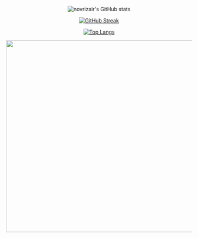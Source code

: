 <div align="center">  

  ![novrizair's GitHub stats](https://github-readme-stats.vercel.app/api?username=novrizair&theme=graywhite&show_icons=true)

  [![GitHub Streak](https://github-readme-streak-stats.herokuapp.com?user=novrizair&theme=graywhite&date_format=M%20j%5B%2C%20Y%5D&card_width=400)](https://git.io/streak-stats)

  [![Top Langs](https://github-readme-stats.vercel.app/api/top-langs/?username=novrizair&card_length=450&layout=compact&theme=graywhite)](https://github.com/novrizair/github-readme-stats)

  <img src="https://media1.giphy.com/media/v1.Y2lkPTc5MGI3NjExZDgzNm5ndmplOWZtcHF5aHV6Mmx4ZmVyajlzNWU4M2pxdjB5NnA2cSZlcD12MV9pbnRlcm5hbF9naWZfYnlfaWQmY3Q9Zw/gKfyusl0PRPdTNmwnD/giphy.gif" width="520"/>
  
  <img src="https://komarev.com/ghpvc/?username=novrizair&style=flat-square&color=lightgrey" alt=""/>
</div>
